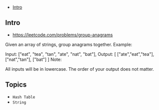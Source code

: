 - [Intro](#intro)

## Intro

- https://leetcode.com/problems/group-anagrams

Given an array of strings, group anagrams together.
Example:

Input: ["eat", "tea", "tan", "ate", "nat", "bat"],
Output:
[
  ["ate","eat","tea"],
  ["nat","tan"],
  ["bat"]
]
Note:

All inputs will be in lowercase.
The order of your output does not matter.



## Topics

- `Hash Table`
- `String`


